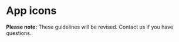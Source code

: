 <!-- START_METADATA
---
title: App icons
sidebar_position: 30
pagination_next: null
---
END_METADATA -->

# App icons

**Please note:** These guidelines will be revised. Contact us if you have questions.
